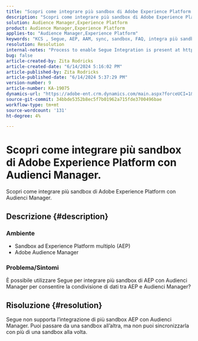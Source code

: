 ```yaml
---
title: "Scopri come integrare più sandbox di Adobe Experience Platform con Audienci Manager."
description: "Scopri come integrare più sandbox di Adobe Experience Platform con Audienci Manager."
solution: Audience Manager,Experience Platform
product: Audience Manager,Experience Platform
applies-to: "Audience Manager,Experience Platform"
keywords: "KCS , Segue, AEP, AAM, sync, sandbox, FAQ, integra più sandbox di Experience Platform, Adobe Audience Manager, Adobe Experience Platform"
resolution: Resolution
internal-notes: "Process to enable Segue Integration is present at https://wiki.corp.adobe.com/pages/viewpage.action?spaceKey=supportdelivery&title=AEP+Segments+not+Populating+in+AAM internal link."
bug: false
article-created-by: Zita Rodricks
article-created-date: "6/14/2024 5:16:02 PM"
article-published-by: Zita Rodricks
article-published-date: "6/14/2024 5:37:29 PM"
version-number: 9
article-number: KA-19075
dynamics-url: "https://adobe-ent.crm.dynamics.com/main.aspx?forceUCI=1&pagetype=entityrecord&etn=knowledgearticle&id=1358b2c2-712a-ef11-840a-002248084fbb"
source-git-commit: 34bbde5352b8ec5f7b01962a715fde3700496bae
workflow-type: tm+mt
source-wordcount: '131'
ht-degree: 4%

---
```


# Scopri come integrare più sandbox di Adobe Experience Platform con Audienci Manager.


Scopri come integrare più sandbox di Adobe Experience Platform con Audienci Manager.

## Descrizione {#description}


### Ambiente

- Sandbox ad Experience Platform multiplo (AEP)
- Adobe Audience Manager


### Problema/Sintomi

È possibile utilizzare Segue per integrare più sandbox di AEP con Audienci Manager per consentire la condivisione di dati tra AEP e Audienci Manager?


## Risoluzione {#resolution}


Segue non supporta l’integrazione di più sandbox AEP con Audienci Manager. Puoi passare da una sandbox all’altra, ma non puoi sincronizzarla con più di una sandbox alla volta.


